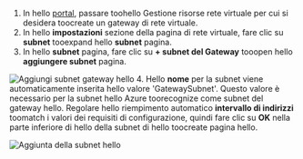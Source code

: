 1. In hello [portal](http://portal.azure.com), passare toohello Gestione risorse rete virtuale per cui si desidera toocreate un gateway di rete virtuale.
2. In hello **impostazioni** sezione della pagina di rete virtuale, fare clic su **subnet** tooexpand hello **subnet** pagina.
3. In hello **subnet** pagina, fare clic su **+ subnet del Gateway** tooopen hello **aggiungere subnet** pagina. 

  ![Aggiungi subnet gateway hello](./media/vpn-gateway-add-gwsubnet-p2s-rm-portal-include/addgwsubnet.png "Aggiungi subnet gateway hello")
4. Hello **nome** per la subnet viene automaticamente inserita hello valore 'GatewaySubnet'. Questo valore è necessario per la subnet hello Azure toorecognize come subnet del gateway hello. Regolare hello riempimento automatico **intervallo di indirizzi** toomatch i valori dei requisiti di configurazione, quindi fare clic su **OK** nella parte inferiore di hello della subnet di hello toocreate pagina hello.

  ![Aggiunta della subnet hello](./media/vpn-gateway-add-gwsubnet-p2s-rm-portal-include/p2sgwsub.png "aggiungendo hello subnet")
